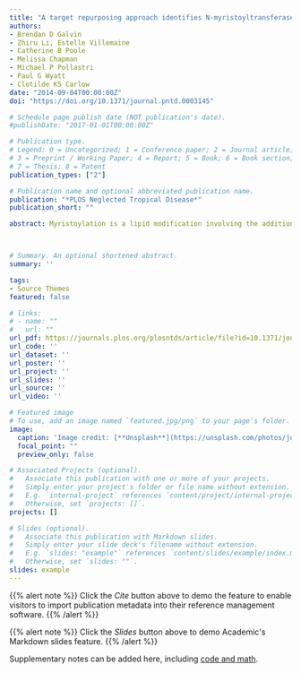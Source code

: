 ```yaml
---
title: "A target repurposing approach identifies N-myristoyltransferase as a new candidate drug target in filarial nematodes"
authors:
- Brendan D Galvin
- Zhiru Li, Estelle Villemaine
- Catherine B Poole
- Melissa Chapman
- Michael P Pollastri
- Paul G Wyatt
- Clotilde KS Carlow
date: "2014-09-04T00:00:00Z"
doi: "https://doi.org/10.1371/journal.pntd.0003145"

# Schedule page publish date (NOT publication's date).
#publishDate: "2017-01-01T00:00:00Z"

# Publication type.
# Legend: 0 = Uncategorized; 1 = Conference paper; 2 = Journal article;
# 3 = Preprint / Working Paper; 4 = Report; 5 = Book; 6 = Book section;
# 7 = Thesis; 8 = Patent
publication_types: ["2"]

# Publication name and optional abbreviated publication name.
publication: "*PLOS Neglected Tropical Disease*"
publication_short: ""

abstract: Myristoylation is a lipid modification involving the addition of a 14-carbon unsaturated fatty acid, myristic acid, to the N-terminal glycine of a subset of proteins, a modification that promotes their binding to cell membranes for varied biological functions. The process is catalyzed by myristoyl-CoA:protein N-myristoyltransferase (NMT), an enzyme which has been validated as a drug target in human cancers, and for infectious diseases caused by fungi, viruses and protozoan parasites. We purified Caenorhabditis elegans and Brugia malayi NMTs as active recombinant proteins and carried out kinetic analyses with their essential fatty acid donor, myristoyl-CoA and peptide substrates. Biochemical and structural analyses both revealed that the nematode enzymes are canonical NMTs, sharing a high degree of conservation with protozoan NMT enzymes. Inhibitory compounds that target NMT in protozoan species inhibited the nematode NMTs with IC50 values of 2.5–10 nM, and were active against B. malayi microfilariae and adult worms at 12.5 µM and 50 µM respectively, and C. elegans (25 µM) in culture. RNA interference and gene deletion in C. elegans further showed that NMT is essential for nematode viability. The effects observed are likely due to disruption of the function of several downstream target proteins. Potential substrates of NMT in B. malayi are predicted using bioinformatic analysis. Our genetic and chemical studies highlight the importance of myristoylation in the synthesis of functional proteins in nematodes and have shown for the first time that NMT is required for viability in parasitic nematodes. These results suggest that targeting NMT could be a valid approach for the development of chemotherapeutic agents against nematode diseases including filariasis.



# Summary. An optional shortened abstract.
summary: ''

tags:
- Source Themes
featured: false

# links:
# - name: ""
#   url: ""
url_pdf: https://journals.plos.org/plosntds/article/file?id=10.1371/journal.pntd.0003145&type=printable
url_code: ''
url_dataset: ''
url_poster: ''
url_project: ''
url_slides: ''
url_source: ''
url_video: ''

# Featured image
# To use, add an image named `featured.jpg/png` to your page's folder. 
image:
  caption: 'Image credit: [**Unsplash**](https://unsplash.com/photos/jdD8gXaTZsc)'
  focal_point: ""
  preview_only: false

# Associated Projects (optional).
#   Associate this publication with one or more of your projects.
#   Simply enter your project's folder or file name without extension.
#   E.g. `internal-project` references `content/project/internal-project/index.md`.
#   Otherwise, set `projects: []`.
projects: []

# Slides (optional).
#   Associate this publication with Markdown slides.
#   Simply enter your slide deck's filename without extension.
#   E.g. `slides: "example"` references `content/slides/example/index.md`.
#   Otherwise, set `slides: ""`.
slides: example
---
```


{{% alert note %}}
Click the *Cite* button above to demo the feature to enable visitors to import publication metadata into their reference management software.
{{% /alert %}}

{{% alert note %}}
Click the *Slides* button above to demo Academic's Markdown slides feature.
{{% /alert %}}

Supplementary notes can be added here, including [code and math](https://sourcethemes.com/academic/docs/writing-markdown-latex/).
